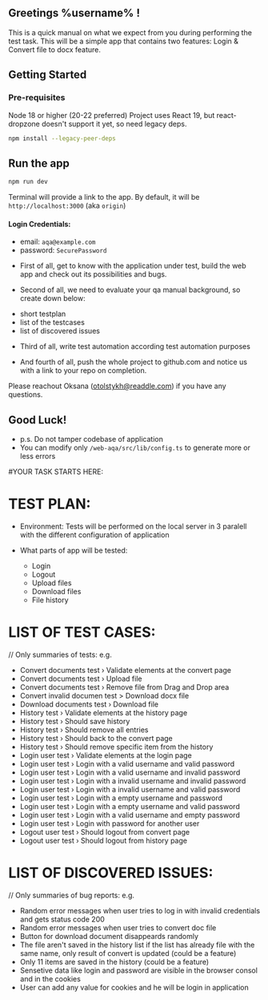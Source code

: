## Greetings %username% !

This is a quick manual on what we expect from you during performing the test task.
This will be a simple app that contains two features: Login & Convert file to docx feature.

## Getting Started

### Pre-requisites

Node 18 or higher (20-22 preferred)
Project uses React 19, but react-dropzone doesn't support it yet, so need legacy deps.

```sh
npm install --legacy-peer-deps
```

## Run the app

```sh
npm run dev
```

Terminal will provide a link to the app.
By default, it will be `http://localhost:3000` (aka `origin`)

#### Login Credentials:

- email: `aqa@example.com`
- password: `SecurePassword`

* First of all, get to know with the application under test, build the web app and check out its possibilities and bugs.

* Second of all, we need to evaluate your qa manual background, so create down below:

- short testplan
- list of the testcases
- list of discovered issues

* Third of all, write test automation according test automation purposes

* And fourth of all, push the whole project to github.com and notice us with a link to your repo on completion.

Please reachout Oksana (otolstykh@readdle.com) if you have any questions.

## Good Luck!

- p.s. Do not tamper codebase of application
- You can modify only `/web-aqa/src/lib/config.ts` to generate more or less errors

#YOUR TASK STARTS HERE:

# TEST PLAN:

- Environment:
  Tests will be performed on the local server in 3 paralell with the different configuration of application

- What parts of app will be tested:
  - Login
  - Logout
  - Upload files
  - Download files
  - File history

# LIST OF TEST CASES:

// Only summaries of tests: e.g.

- Convert documents test › Validate elements at the convert page
- Convert documents test › Upload file
- Convert documents test › Remove file from Drag and Drop area
- Convert invalid documen test > Download docx file
- Download documents test › Download file
- History test › Validate elements at the history page
- History test › Should save history
- History test › Should remove all entries
- History test › Should back to the convert page
- History test › Should remove specific item from the history
- Login user test › Validate elements at the login page
- Login user test › Login with a valid username and valid password
- Login user test › Login with a valid username and invalid password
- Login user test › Login with a invalid username and invalid password
- Login user test › Login with a invalid username and valid password
- Login user test › Login with a empty username and password
- Login user test › Login with a empty username and valid password
- Login user test › Login with a valid username and empty password
- Login user test › Login with password for another user
- Logout user test › Should logout from convert page
- Logout user test › Should logout from history page

# LIST OF DISCOVERED ISSUES:

// Only summaries of bug reports: e.g.

- Random error messages when user tries to log in with invalid credentials and gets status code 200
- Random error messages when user tries to convert doc file
- Button for download document disappeards randomly
- The file aren't saved in the history list if the list has already file with the same name, only result of convert is updated (could be a feature)
- Only 11 items are saved in the history (could be a feature)
- Sensetive data like login and password are visible in the browser consol and in the cookies
- User can add any value for cookies and he will be login in application
